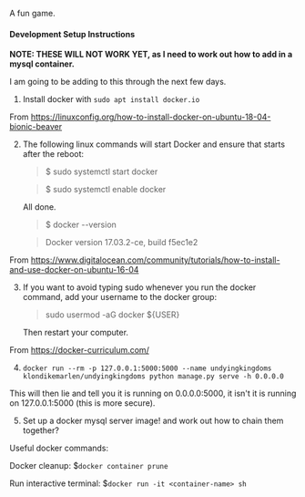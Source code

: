A fun game.

#### Development Setup Instructions 

**NOTE: THESE WILL NOT WORK YET, as I need to work out how to add in a mysql container.**

I am going to be adding to this through the next few days.

1. Install docker with `sudo apt install docker.io`

From https://linuxconfig.org/how-to-install-docker-on-ubuntu-18-04-bionic-beaver

2. The following linux commands will start Docker and ensure that starts after the reboot:
    > $ sudo systemctl start docker
    
    > $ sudo systemctl enable docker

    All done.

    > $ docker --version
    
    > Docker version 17.03.2-ce, build f5ec1e2

From https://www.digitalocean.com/community/tutorials/how-to-install-and-use-docker-on-ubuntu-16-04

3. If you want to avoid typing sudo whenever you run the docker command, add your username to the docker group:

    > sudo usermod -aG docker ${USER}
    
    Then restart your computer.

From https://docker-curriculum.com/

4. `docker run --rm -p 127.0.0.1:5000:5000 --name undyingkingdoms klondikemarlen/undyingkingdoms python manage.py serve -h 0.0.0.0`

This will then lie and tell you it is running on 0.0.0.0:5000, it isn't it is running on 127.0.0.1:5000 (this is more secure).

5. Set up a docker mysql server image! and work out how to chain them together?

Useful docker commands:

Docker cleanup: $`docker container prune`

Run interactive terminal: $`docker run -it <container-name> sh`
